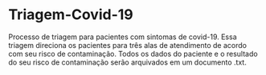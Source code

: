 # Triagem-Covid-19

 Processo de triagem para pacientes com sintomas de covid-19.
 Essa triagem direciona os pacientes para três alas de atendimento de acordo com seu risco de contaminação.
 Todos os dados do paciente e o resultado do seu risco de contaminação serão arquivados em um documento .txt.
